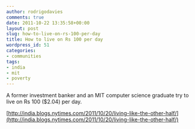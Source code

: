 ```yaml
---
author: rodrigodavies
comments: true
date: 2011-10-22 13:35:58+00:00
layout: post
slug: how-to-live-on-rs-100-per-day
title: How to live on Rs 100 per day
wordpress_id: 51
categories:
- communities
tags:
- india
- mit
- poverty
---
```


A former investment banker and an MIT computer science graduate try to live on Rs 100 ($2.04) per day.

[http://india.blogs.nytimes.com/2011/10/20/living-like-the-other-half/](http://india.blogs.nytimes.com/2011/10/20/living-like-the-other-half/)
